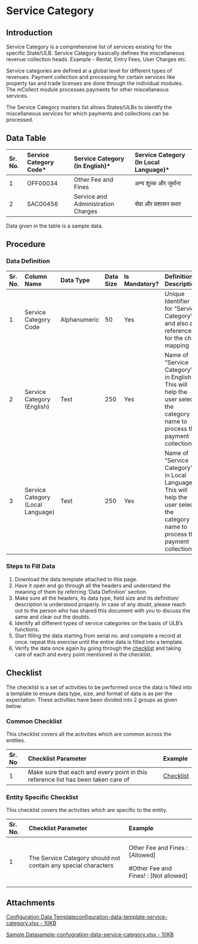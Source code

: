 # Service Category

## Introduction <a id="introduction"></a>

Service Category is a comprehensive list of services existing for the specific State/ULB. Service Category basically defines the miscellaneous revenue collection heads. Example - Rental, Entry Fees, User Charges etc.

Service categories are defined at a global level for different types of revenues. Payment collection and processing for certain services like property tax and trade licenses are done through the individual modules. The mCollect module processes payments for other miscellaneous services.

The Service Category masters list allows States/ULBs to identify the miscellaneous services for which payments and collections can be processed.

## Data Table <a id="data-table"></a>

| Sr. No. | Service Category Code\* | Service Category \(In English\)\* | Service Category \(In Local Language\)\* |
| :--- | :--- | :--- | :--- |
| 1 | OFF00034 | Other Fee and Fines | अन्य शुल्क और जुर्माना |
| 2 | SAC00456 | Service and Administration Charges | सेवा और प्रशासन प्रभार |

Data given in the table is a sample data.

## Procedure <a id="procedure"></a>

### Data Definition <a id="data-definition"></a>

| Sr. No. | Column Name | Data Type | Data Size | Is Mandatory? | Definition/ Description |
| :--- | :--- | :--- | :--- | :--- | :--- |
| 1 | Service Category Code | Alphanumeric | 50 | Yes | Unique Identifier for “Service Category” and also a reference for the child mapping |
| 2 | Service Category \(English\) | Text | 250 | Yes | Name of “Service Category” in English. This will help the user select the category name to process the payment collection |
| 3 | Service Category \(Local Language\) | Text | 250 | Yes | Name of “Service Category” in Local Language. This will help the user select the category name to process the payment collection |

### Steps to Fill Data <a id="steps-to-fill-data"></a>

1. Download the data template attached to this page.
2. Have it open and go through all the headers and understand the meaning of them by referring 'Data Definition' section.
3. Make sure all the headers, its data type, field size and its definition/ description is understood properly. In case of any doubt, please reach out to the person who has shared this document with you to discuss the same and clear out the doubts.
4. Identify all different types of service categories on the basis of ULB’s functions.
5. Start filling the data starting from serial no. and complete a record at once. repeat this exercise until the entire data is filled into a template.
6. Verify the data once again by going through the [checklist](https://docs.digit.org/configure-digit/configuring-master-data-templates/module-setup/common-config/checklist) and taking care of each and every point mentioned in the checklist.

## Checklist <a id="checklist"></a>

The checklist is a set of activities to be performed once the data is filled into a template to ensure data type, size, and format of data is as per the expectation. These activities have been divided into 2 groups as given below.

### Common Checklist <a id="common-checklist"></a>

This checklist covers all the activities which are common across the entities.

| Sr. No | Checklist Parameter | Example |
| :--- | :--- | :--- |
| 1 | Make sure that each and every point in this reference list has been taken care of | ​[Checklist](https://docs.digit.org/configure-digit/configuring-master-data-templates/module-setup/common-config/checklist)​ |

### Entity Specific Checklist <a id="entity-specific-checklist"></a>

This checklist covers the activities which are specific to the entity.

<table>
  <thead>
    <tr>
      <th style="text-align:left">Sr. No.</th>
      <th style="text-align:left">Checklist Parameter</th>
      <th style="text-align:left">Example</th>
    </tr>
  </thead>
  <tbody>
    <tr>
      <td style="text-align:left">1</td>
      <td style="text-align:left">The Service Category should not contain any special characters</td>
      <td
      style="text-align:left">
        <p>Other Fee and Fines : [Allowed]</p>
        <p>#Other Fee and Fines! : [Not allowed]</p>
        </td>
    </tr>
  </tbody>
</table>

## Attachments <a id="attachments"></a>

[Configuration Data Templateconfiguration-data-template-service-category.xlsx - 10KB](https://firebasestorage.googleapis.com/v0/b/gitbook-28427.appspot.com/o/assets%2F-MERG_iQW5oN4ukgXP8K%2Fsync%2Fdc43a0fe5ab9a640f507a8ee407c7270f951ff4d.xlsx?generation=1602050605604860&alt=media)

[Sample Datasample-confugration-data-service-category.xlsx - 10KB](https://firebasestorage.googleapis.com/v0/b/gitbook-28427.appspot.com/o/assets%2F-MERG_iQW5oN4ukgXP8K%2Fsync%2F76cd429256ab480c4e5b87f864709fe6d9537dfd.xlsx?generation=1602050605589057&alt=media)

